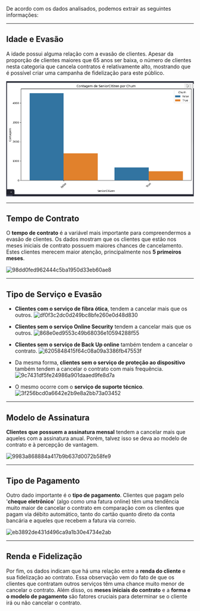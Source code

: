 De acordo com os dados analisados, podemos extrair as seguintes informações:

---

## Idade e Evasão

A idade possui alguma relação com a evasão de clientes. Apesar da proporção de clientes maiores que 65 anos ser baixa, o número de clientes nesta categoria que cancela contratos é relativamente alto, mostrando que é possível criar uma campanha de fidelização para este público.

![42dc37ea26cd4573b88f227b6089d389](img\42dc37ea-26cd-4573-b88f-227b6089d389.png)

---

## Tempo de Contrato

O **tempo de contrato** é a variável mais importante para compreendermos a evasão de clientes. Os dados mostram que os clientes que estão nos meses iniciais de contrato possuem maiores chances de cancelamento. Estes clientes merecem maior atenção, principalmente nos **5 primeiros meses**.

![98dd0fed962444c5ba1950d33eb60ae8](E:\Documentos\Cursos\Alura\ONE\Desafio-02\img\98dd0fed-9624-44c5-ba19-50d33eb60ae8.png)

---

## Tipo de Serviço e Evasão

* **Clientes com o serviço de fibra ótica**, tendem a cancelar mais que os outros.
    ![df0f3c2dc0d249bc8bfe260e0d48d830](E:\Documentos\Cursos\Alura\ONE\Desafio-02\img\df0f3c2d-c0d2-49bc-8bfe-260e0d48d830.png)

* **Clientes sem o serviço Online Security** tendem a cancelar mais que os outros.
    ![868e0ed9553c49b68036e10594288f55](E:\Documentos\Cursos\Alura\ONE\Desafio-02\img\868e0ed9-553c-49b6-8036-e10594288f55.png)

* **Clientes sem o serviço de Back Up online** também tendem a cancelar o contrato.
    ![6205848415f64c08a09a3386fb47553f](E:\Documentos\Cursos\Alura\ONE\Desafio-02\img\62058484-15f6-4c08-a09a-3386fb47553f.png)

* Da mesma forma, **clientes sem o serviço de proteção ao dispositivo** também tendem a cancelar o contrato com mais frequência.
    ![9c7431df5fe24986a901daaed9fe8d7a](E:\Documentos\Cursos\Alura\ONE\Desafio-02\img\9c7431df-5fe2-4986-a901-daaed9fe8d7a.png)

* O mesmo ocorre com o **serviço de suporte técnico**.
    ![3f256bcd0a6642e2b9e8a2bb73a03452](E:\Documentos\Cursos\Alura\ONE\Desafio-02\img\3f256bcd-0a66-42e2-b9e8-a2bb73a03452.png)

---

## Modelo de Assinatura

**Clientes que possuem a assinatura mensal** tendem a cancelar mais que aqueles com a assinatura anual. Porém, talvez isso se deva ao modelo de contrato e à percepção de vantagem.

![9983a868884a417b9b637d0072b58fe9](E:\Documentos\Cursos\Alura\ONE\Desafio-02\img\9983a868-884a-417b-9b63-7d0072b58fe9.png)

---

## Tipo de Pagamento

Outro dado importante é o **tipo de pagamento**. Clientes que pagam pelo '**cheque eletrônico**' (algo como uma fatura online) têm uma tendência muito maior de cancelar o contrato em comparação com os clientes que pagam via débito automático, tanto do cartão quanto direto da conta bancária e aqueles que recebem a fatura via correio.

![eb3892de431d496ca9a1b30e4734e2ab](E:\Documentos\Cursos\Alura\ONE\Desafio-02\img\eb3892de-431d-496c-a9a1-b30e4734e2ab.png)

---

## Renda e Fidelização

Por fim, os dados indicam que há uma relação entre a **renda do cliente** e sua fidelização ao contrato. Essa observação vem do fato de que os clientes que contratam outros serviços têm uma chance muito menor de cancelar o contrato. Além disso, os **meses iniciais do contrato** e a **forma e o modelo de pagamento** são fatores cruciais para determinar se o cliente irá ou não cancelar o contrato.
